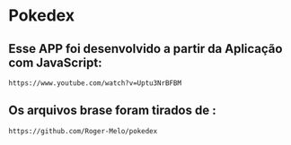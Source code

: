 # Pokedex
## Esse APP foi desenvolvido a partir da Aplicação com JavaScript:
    https://www.youtube.com/watch?v=Uptu3NrBFBM 
## Os arquivos brase foram tirados de : 
    https://github.com/Roger-Melo/pokedex 
